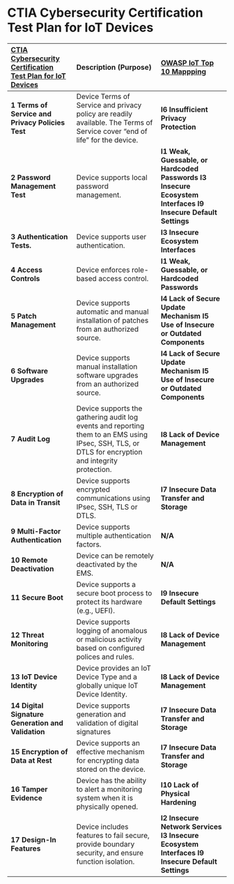 # CTIA Cybersecurity Certification Test Plan for IoT Devices

| [**CTIA Cybersecurity Certification Test Plan** **for IoT Devices** ](https://api.ctia.org/wp-content/uploads/2018/10/CTIA-IoT-Cybersecurity-Certification-Test-Plan-V1_0_1.pdf) | **Description \(Purpose\)** | [**OWASP IoT Top 10 Mappping**](https://www.owasp.org/images/1/1c/OWASP-IoT-Top-10-2018-final.pdf) |
| :--- | :--- | :--- |
| **1 Terms of Service and Privacy Policies Test** | Device Terms of Service and privacy policy are readily available. The Terms of Service cover “end of life” for the device. | **I6 Insufficient Privacy Protection** |
| **2 Password Management Test** | Device supports local password management. | **I1 Weak, Guessable, or Hardcoded Passwords**  **I3 Insecure Ecosystem Interfaces**  **I9 Insecure Default Settings** |
| **3 Authentication Tests.** | Device supports user authentication. | **I3 Insecure Ecosystem Interfaces** |
| **4 Access Controls** | Device enforces role-based access control. | **I1 Weak, Guessable, or Hardcoded Passwords** |
| **5 Patch Management** | Device supports automatic and manual installation of patches from an authorized source. | **I4 Lack of Secure Update Mechanism**  **I5 Use of Insecure or Outdated Components** |
| **6 Software Upgrades** | Device supports manual installation software upgrades from an authorized source. | **I4 Lack of Secure Update Mechanism**  **I5 Use of Insecure or Outdated Components** |
| **7 Audit Log** | Device supports the gathering audit log events and reporting them to an EMS using IPsec, SSH, TLS, or DTLS for encryption and integrity protection. | **I8 Lack of Device Management** |
| **8 Encryption of Data in Transit** | Device supports encrypted communications using IPsec, SSH, TLS or DTLS. | **I7 Insecure Data Transfer and Storage** |
| **9 Multi-Factor Authentication** | Device supports multiple authentication factors. | **N/A** |
| **10 Remote Deactivation** | Device can be remotely deactivated by the EMS. | **N/A** |
| **11 Secure Boot** | Device supports a secure boot process to protect its hardware \(e.g., UEFI\). | **I9 Insecure Default Settings** |
| **12 Threat Monitoring** | Device supports logging of anomalous or malicious activity based on configured polices and rules. | **I8 Lack of Device Management** |
| **13 IoT Device Identity** | Device provides an IoT Device Type and a globally unique IoT Device Identity. | **I8 Lack of Device Management** |
| **14 Digital Signature Generation and Validation** | Device supports generation and validation of digital signatures | **I7 Insecure Data Transfer and Storage** |
| **15 Encryption of Data at Rest** | Device supports an effective mechanism for encrypting data stored on the device. | **I7 Insecure Data Transfer and Storage** |
| **16 Tamper Evidence** | Device has the ability to alert a monitoring system when it is physically opened. | **I10 Lack of Physical Hardening** |
| **17 Design-In Features** | Device includes features to fail secure, provide boundary security, and ensure function isolation. | **I2 Insecure Network Services**  **I3 Insecure Ecosystem Interfaces**  **I9 Insecure Default Settings** |

